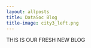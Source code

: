 ```yaml
---
layout: allposts
title: DataSoc Blog
title-image: city3_left.png
---
```


THIS IS OUR FRESH NEW BLOG